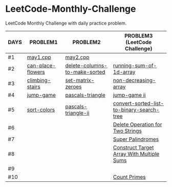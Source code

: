 # LeetCode-Monthly-Challenge
LeetCode Monthly Challenge with daily practice problem.

DAYS | PROBLEM1 | PROBLEM2 | PROBLEM3 (LeetCode Challenge)
------------ | ------------- | ------------- | -------------
#1 | [may1.cpp](https://github.com/Umesh-JNU/LeetCode-Monthly-Challenge/blob/main/may1.cpp) | [may2.cpp](https://github.com/Umesh-JNU/LeetCode-Monthly-Challenge/blob/main/may2.cpp) | []()             
#2 | [can-place-flowers](https://github.com/Umesh-JNU/LeetCode-Monthly-Challenge/tree/main/can-place-flowers) | [delete-columns-to-make-sorted](https://github.com/Umesh-JNU/LeetCode-Monthly-Challenge/tree/main/delete-columns-to-make-sorted) | [running-sum-of-1d-array](https://github.com/Umesh-JNU/LeetCode-Monthly-Challenge/tree/main/running-sum-of-1d-array)
#3 | [climbing-stairs](https://github.com/Umesh-JNU/LeetCode-Monthly-Challenge/tree/main/climbing-stairs) | [set-matrix-zeroes](https://github.com/Umesh-JNU/LeetCode-Monthly-Challenge/tree/main/set-matrix-zeroes) | [non-decreasing-array](https://github.com/Umesh-JNU/LeetCode-Monthly-Challenge/tree/main/non-decreasing-array)
#4 | [jump-game](https://github.com/Umesh-JNU/LeetCode-Monthly-Challenge/tree/main/jump-game) | [pascals-triangle](https://github.com/Umesh-JNU/LeetCode-Monthly-Challenge/tree/main/pascals-triangle) | [jump-game ii](https://github.com/Umesh-JNU/LeetCode-Monthly-Challenge/tree/main/jump-game-ii/)
#5 | [sort-colors](https://github.com/Umesh-JNU/LeetCode-Monthly-Challenge/tree/main/sort-colors) | [pascals-triangle-ii](https://github.com/Umesh-JNU/LeetCode-Monthly-Challenge/tree/main/pascals-triangle-ii) | [convert-sorted-list-to-binary-search-tree](https://github.com/Umesh-JNU/LeetCode-Monthly-Challenge/tree/main/convert-sorted-list-to-binary-search-tree)
#6 | []() | []() | [Delete Operation for Two Strings](https://leetcode.com/explore/challenge/card/may-leetcoding-challenge-2021/598/week-1-may-1st-may-7th/3734/)
#7 | []() | []() | [Super Palindromes](https://leetcode.com/explore/challenge/card/may-leetcoding-challenge-2021/599/week-2-may-8th-may-14th/3736/)
#8 | []() | []() | [Construct Target Array With Multiple Sums](https://leetcode.com/explore/challenge/card/may-leetcoding-challenge-2021/599/week-2-may-8th-may-14th/3737/)
#9 | []() | []() | []()
#10 | []() | []() | [Count Primes](https://leetcode.com/explore/challenge/card/may-leetcoding-challenge-2021/599/week-2-may-8th-may-14th/3738/)
